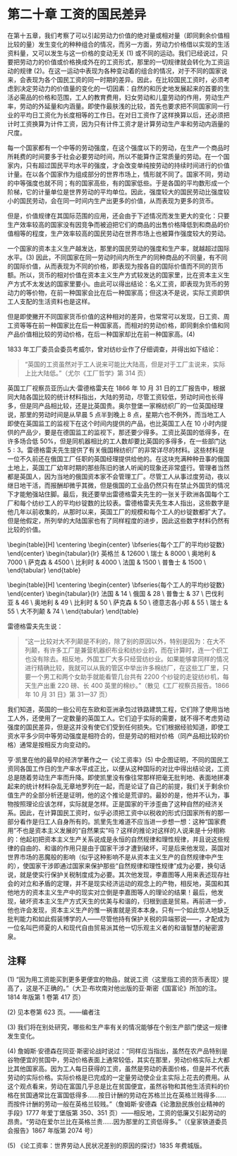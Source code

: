 # 第二十章 工资的国民差异

在第十五章，我们考察了可以引起劳动力价值的绝对量或相对量（即同剩余价值相比较的量）发生变化的种种组合的情况，而另一方面，劳动力价格借以实现的生活资料量，又可以发生与这一价格的变动无关 (1) 或不同的运动。我们已经说过，只要把劳动力的价值或价格换成外在的工资形式，那里的一切规律就会转化为工资运动的规律 (2)。在这一运动中表现为各种变动着的组合的情况，对于不同的国家说来，会表现为各个国民工资的同一时期的差异。因此，在比较国民工资时，必须考虑到决定劳动力的价值量的变化的一切因素：自然的和历史地发展起来的首要的生活必需品的价格和范围，工人的教育费用，妇女劳动和儿童劳动的作用，劳动生产率，劳动的外延量和内涵量。即使作最肤浅的比较，首先也要求把不同国家同一行业的平均日工资化为长度相等的工作日。在对日工资作了这样换算以后，还必须把计时工资换算为计件工资，因为只有计件工资才是计算劳动生产率和劳动内涵量的尺度。

每一个国家都有一个中等的劳动强度，在这个强度以下的劳动，在生产一个商品时所耗费的时间要多于社会必要劳动时间，所以不能算作正常质量的劳动。在一个国家内，只有超过国民平均水平的强度，才会改变单纯按劳动的持续时间进行的价值计量。在以各个国家作为组成部分的世界市场上，情形就不同了。国家不同，劳动的中等强度也就不同；有的国家高些，有的国家低些。于是各国的平均数形成一个阶梯，它的计量单位是世界劳动的平均单位。因此，强度较大的国民劳动比强度较小的国民劳动，会在同一时间内生产出更多的价值，从而表现为更多的货币。

但是，价值规律在其国际范围的应用，还会由于下述情况而发生更大的变化：只要生产效率较高的国家没有因竞争而被迫把它们的商品的出售价格降低到和商品的价值相等的程度，生产效率较高的国民劳动在世界市场上也被算作强度较大的劳动。

一个国家的资本主义生产越发达，那里的国民劳动的强度和生产率，就越超过国际水平。(3) 因此，不同国家在同一劳动时间内所生产的同种商品的不同量，有不同的国际价值，从而表现为不同的价格，即表现为按各自的国际价值而不同的货币额。所以，货币的相对价值在资本主义生产方式较发达的国家里，比在资本主义生产方式不太发达的国家里要小。由此可以得出结论：名义工资，即表现为货币的劳动力的等价物，在前一种国家会比在后一种国家高；但这决不是说，实际工资即供工人支配的生活资料也是这样。

但是即使撇开不同国家货币价值的这种相对的差异，也常常可以发现，日工资、周工资等等在前一种国家比在后一种国家高，而相对的劳动价格，即同剩余价值和同产品价值相比较的劳动价格，在后一种国家却比在前一种国家高。(4)

1833 年工厂委员会委员考威尔，曾对纺纱业作了仔细调查，并得出如下结论：

> “英国的工资虽然对于工人说来可能比大陆高，但是对于工厂主说来，实际上比大陆低。”（尤尔《工厂哲学》第 314 页）

英国工厂视察员亚历山大·雷德格雷夫在 1866 年 10 月 31 日的工厂报告中，根据同大陆各国比较的统计材料指出，大陆的劳动，尽管工资较低，劳动时间也长得多，但是同产品相比较，还是比英国贵。奥尔登堡一家棉纺织厂的一位英国经理说，那里的劳动时间是从早晨 5 点半到晚上 8 点，星期六也不例外，而当地工人即使在英国监工的监视下在这个时间内提供的产品，也比英国工人在 10 小时内提供的产品少，要是在德国监工的监视下，那还要少得多。工资比英国的低得多，在许多场合低 50\%，但是同机器相比的工人数却要比英国的多得多，在一些部门达 $5:3$。雷德格雷夫先生提供了有关俄国棉纺织厂的非常详尽的材料。这些材料是一位不久前还在俄国工厂任职的英国经理提供给他的。在这块充满种种丑事的俄国土地上，英国工厂幼年时期的那些陈旧的骇人听闻的现象还非常盛行。管理者当然都是英国人，因为当地的俄国资本家不会管理工厂。尽管工人从事过度劳动，夜以继日地干活，而报酬却微乎其微，但是俄国的工业品仍然只有在禁止外国货的情况下才能勉强站住脚。最后，我还要举出雷德格雷夫先生的一张关于欧洲各国每个工厂和每个纺纱工人的平均纱锭数的比较表。雷德格雷夫先生本人指出，这些数字是他几年以前收集的，从那时以来，英国工厂的规模和每个工人的纱锭数都扩大了。但是他假定，所列举的大陆国家也有了同样程度的进步，因此这些数字材料仍然有比较的价值。

\begin{table}[H]
    \centering
    \begin{center}
        \bfseries{每个工厂的平均纱锭数}
    \end{center}
    \begin{tabular}{lr}
        英格兰 & 12600 \\
        瑞士 & 8000 \\
        奥地利 & 7000 \\
        萨克森 & 4500 \\
        比利时 & 4000 \\
        法国 & 1500 \\
        普鲁士 & 1500 \\
    \end{tabular}
\end{table}

\begin{table}[H]
    \centering
    \begin{center}
        \bfseries{每个工人的平均纱锭数}
    \end{center}
    \begin{tabular}{lr}
        法国 & 14 \\
        俄国 & 28 \\
        普鲁士 & 37 \\
        巴伐利亚 & 46 \\
        奥地利 & 49 \\
        比利时 & 50 \\
        萨克森 & 50 \\
        德意志各小邦 & 55 \\
        瑞士 & 55 \\
        大不列颠 & 74 \\
    \end{tabular}
\end{table}

雷德格雷夫先生说：

> “这一比较对大不列颠是不利的，除了别的原因以外，特别是因为：在大不列颠，有许多工厂是兼营机器织布业和纺纱业的，而在计算时，连一个织工也没有除去。相反地，外国工厂大多只经营纺纱业。如果能够拿同样的情况进行精确比较，我就可以从我的管区中举出许多棉纺厂，在这些工厂里，只要一个男工和两个女助手就能看管几台共有 2200 个纱锭的走锭纺纱机，每天生产出重 220 磅、长 400 英里的棉纱。”（散见《工厂视察员报告。1866 年 10 月 31 日》第 31—37 页）

我们知道，英国的一些公司在东欧和亚洲承包过铁路建筑工程，它们除了使用当地工人外，还使用了一定数量的英国工人。它们迫于实际的需要，就不得不考虑劳动强度的国民差异，但是这并没有使它们受到任何损失。它们根据经验知道，即使工资水平多少同中等劳动强度是相符合的，但是劳动的相对价格（同产品相比较的价格）通常是按相反方向变动的。

亨·凯里在他的最早的经济学著作之一《论工资率》(5) 中企图证明，不同的国民工资同各国工作日的生产率水平成正比，以便从这种国际的对比中得出结论说，工资总是随着劳动生产率而升降。即使凯里没有像往常那样把毫无批判地、表面地拼凑起来的统计材料杂乱无章地罗列在一起，而是论证了自己的前提，我们关于剩余价值生产的全部分析还是证明，他的这个推论是荒谬的。最妙的是，他并不认为，事物按照理论应该怎样，实际就是怎样。正是国家的干涉歪曲了这种自然的经济关系。因此，在计算国民工资时，似乎必须把工资中以税收的形式归国家所有的那一部分看作是归工人自身所有的。凯里先生难道不应当进一步想一想：这种“国家费用”不也是资本主义发展的“自然果实”吗？这样的推论对这样的人说来是十分相称的：他起初把资本主义生产关系说成是永恒的自然规律和理性规律，并且说这些规律的自由的、和谐的作用只是由于国家干涉才遭到破坏，可是后来他发现，英国对世界市场的恶魔般的影响（似乎这种影响不是从资本主义生产的自然规律中产生的），使国家干涉即通过国家来保护那些“自然规律和理性规律”成为必要，换句话说，就是使实行保护关税制度成为必要。其次他发现，李嘉图等人用来表述现存社会的对立和矛盾的定理，并不是现实经济运动的观念上的产物，相反地，英国和其他地方的资本主义生产中的现实对立倒是李嘉图等人的理论的结果！最后，他发现，破坏资本主义生产方式天生的优美与和谐的，归根到底是贸易。再前进一步，他也许会发现，资本主义生产的惟一祸害就是资本本身。只有一个如此惊人地缺乏批判能力和如此假装博学的人——尽管他持有保护关税的异端邪说——，才配成为一位名叫巴师夏的人和现代自由贸易派其他一切乐观主义者的和谐智慧的秘密源泉。

## 注释

(1) “因为用工资能买到更多更便宜的物品，就说工资〈这里指工资的货币表现〉提高了，这是不正确的。”（大卫·布坎南对他出版的亚·斯密《国富论》所加的注。1814 年版第 1 卷第 417 页）

(2) 见本卷第 623 页。——编者注

(3) 我们将在别处研究，哪些和生产率有关的情况能够在个别生产部门使这一规律发生变化。

(4) 詹姆斯·安德森在同亚·斯密论战时说过：“同样应当指出，虽然在农产品特别是谷物便宜的贫国中，劳动价格表面上通常较低，其实在那里，劳动价格实际上大都比其他国家高。因为工人每日获得的工资，虽然是劳动的表面价格，但是并不代表劳动的实际价格。实际价格是已完成的一定量劳动使企业主实际上花去的费用。从这个观点看来，劳动在富国几乎总是比在贫国便宜，虽然谷物和其他生活资料的价格在贫国通常比在富国低得多……按日计酬的劳动在苏格兰比在英格兰贱得多……而按件计酬的劳动一般在英格兰较贱。”（詹姆斯·安德森《论激励民族创业精神的手段》1777 年爱丁堡版第 350、351 页）——相反地，工资的低廉又引起劳动的昂贵。“劳动在爱尔兰比在英格兰贵……因为那里的工资低得多。”（《皇家铁道委员会报告》1867 年版第 2074 号）

(5) 《论工资率：世界劳动人民状况差别的原因的探讨》1835 年费城版。
